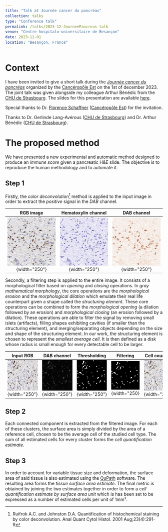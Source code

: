 ```yaml
---
title: "Talk at Journée cancer du pancréas"
collection: talks
type: "Conference talk"
permalink: /talks/2023-12-JourneePancreas-talk
venue: "Centre hospitalo-universitaire de Besançon"
date: 2023-12-01
location: "Besançon, France"
---
```


Context
======

I have been invited to give a short talk during the [*Journée cancer du pancréas*](https://www.canceropole-est.org/journee-cancer-du-pancreas) organized by the [Cancéropôle Est](https://www.canceropole-est.org/) on the 1st of december 2023.
The joint talk was given alongside my colleague Arthur Bénédic from the [CHU de Strasbourg](https://www.chru-strasbourg.fr/).
The slides for this presentation are available [here](/files/2023-JourneePancreas-slides.pdf).

Special thanks to Dr. [Florence Schaffner](https://www.canceropole-est.org/la-recherche/annuaire-du-canceropole-est/personnes/detail?id=2593) ([Cancéropôle Est](https://www.canceropole-est.org/)) for the invitation.

Thanks to Dr. Gerlinde Lang-Avérous ([CHU de Strasbourg](https://www.chru-strasbourg.fr/)) and Dr. Arthur Bénédic ([CHU de Strasbourg](https://www.chru-strasbourg.fr/)).


The proposed method
======

We have presented a new experimental and automatic method designed to produce an *immune score* given a pancreatic H&E slide.
The objective is to reproduce the human methodology and to automate it.

Step 1
-----

Firstly, the *color deconvolution*[^1] method is applied to the input image in order to extract the *positive* signal in the *DAB* channel.

| RGB image | Hematoxylin channel | DAB channel |
|:---------:|:-------------------:|:-----------:|
| ![](/files/2023-JourneePancreas/deconvolution_rgb.png){width="250"} | ![](/files/2023-JourneePancreas/deconvolution_hematoxylin.png){width="250"} | ![](/files/2023-JourneePancreas/deconvolution_dab.png){width="250"} |

Secondly, a filtering step is applied to the entire image.
It consists of a morphological filter based on *opening* and *closing* operations.
In *gray mathematical morphology*, the core operations are the *morphological erosion* and the *morphological dilation* which emulate their real life counterpart given a shape called the *structuring element*.
These core operations can be combined to form the *morphological opening* (a dilation followed by an erosion) and *morphological closing* (an erosion followed by a dilation).
These operations are able to filter the signal by removing small islets (artifacts), filling shapes exhibiting cavities (if smaller than the structuring element), and merging/separating objects depending on the size and shape of the structuring element.
In our work, the structuring element is chosen to represent the *smallest average cell*.
It is then defined as a disk whose radius is small enough for every detectable cell to be larger.

| Input RGB | DAB channel | Thresholding | Filtering | Cell counting |
|:---------:|:-----------:|:------------:|:---------:|:-------------:|
| ![](/files/2023-JourneePancreas/input.png){width="250"} | ![](/files/2023-JourneePancreas/dab.png){width="250"} | ![](/files/2023-JourneePancreas/dab_thresholding.png){width="250"} | ![](/files/2023-JourneePancreas/dab_filtering.png){width="250} | ![](/files/2023-JourneePancreas/output.png){width="250"} |

Step 2
-----

Each connected component is extracted from the filtered image.
For each of these clusters, the surface area is simply divided by the area of a reference cell, chosen to be the average cell of the studied cell type.
The sum of all estimated cells for every cluster forms the *cell quantification estimate*.

Step 3
-----

In order to account for variable tissue size and deformation, the surface area of said tissue is also estimated using the [QuPath](https://qupath.github.io/) software.
The resulting area forms the *tissue surface area estimate*.
The final metric is obtained by joining the two estimates together in order to form a *cell quantification estimate by surface area unit* which is has been set to be expressed as a number of estimated cells per unit of 1mm².

[^1]: Ruifrok A.C. and Johnston D.A. Quantification of histochemical staining by color deconvolution. Anal Quant Cytol Histol. 2001 Aug;23(4):291-9